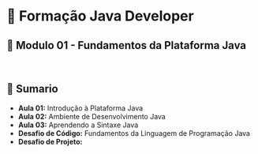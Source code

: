 # 📌 **Formação Java Developer**
## 📝 **Modulo 01 - Fundamentos da Plataforma Java**

<br>

## 📎 **Sumario**
- **Aula 01:** Introdução à Plataforma Java
- **Aula 02:** Ambiente de Desenvolvimento Java
- **Aula 03:** Aprendendo a Sintaxe Java
- **Desafio de Código:** Fundamentos da Linguagem de Programação Java
- **Desafio de Projeto:**